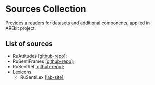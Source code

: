 # Sources Collection 

Provides a readers for datasets and additional components, applied in AREkit project. 
    
## List of sources

* RuAttitudes [[github-repo]](https://github.com/nicolay-r/RuAttitudes);
* RuSentiFrames [[github-repo]](https://github.com/nicolay-r/RuSentiFrames);
* RuSentRel [[github-repo]](https://github.com/nicolay-r/RuSentRel);
* Lexicons
    * RuSentiLex [[lab-site]](https://www.labinform.ru/pub/rusentilex/index.htm);

